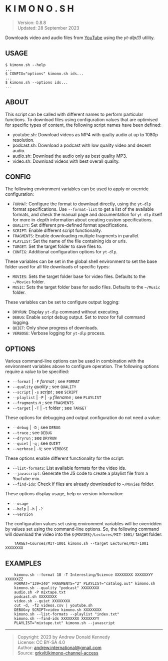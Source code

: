 # K I M O N O . S H

> Version: 0.8.8  
> Updated: 28 September 2023

Downloads video and audio files from [YouTube](https://youtu.be/) using
the _yt-dlp(1)_ utility.

## USAGE

```shell
$ kimono.sh --help
...
$ CONFIG="options" kimono.sh ids...
...
$ kimono.sh --options ids...
...
```

## ABOUT

This script can be called with different names to perform particular
functions. To download files using configuration values that are optimised
for specific types of content, the following script names have been
defined:

- youtube.sh:
    Download videos as MP4 with qualty audio at up to 1080p resolution.
- podcast.sh:
    Download a podcast with low quality video and decent audio.
- audio.sh:
    Download the audio only as best quality MP3.
- video.sh:
    Download videos with best overall quality.

## CONFIG

The following environment variables can be used to apply or override
configuration:

- `FORMAT`:
    Configure the format to download directly, using the `yt-dlp`
    format specifications. Use `--format-list` to get a list of the
    available formats, and check the manual page and documentation
    for `yt-dlp` itself for more in-depth information about creating
    custom specifications.
- `QUALITY`:
    Set different pre-defined format specifications.
- `SCRIPT`:
    Enable different script functionality.
- `FRAGMENTS`:
    Enable downloading multiple fragments in parallel.
- `PLAYLIST`:
    Set the name of the file containing ids or urls.
- `TARGET`:
    Set the target folder to save files to.
- `CONFIG`:
    Additional configuration options for `yt-dlp`.

These variables can be set in the global shell environment to set
the base folder used for all file downloads of specific types:

- `MOVIES`:
    Sets the target folder base for video files. Defaults to the
    `~/Movies` folder.
- `MUSIC`:
    Sets the target folder base for audio files. Defaults to the
    `~/Music` folder.

These variables can be set to configure output logging:

- `DRYRUN`:
    Display `yt-dlp` command without executing.
- `DEBUG`:
    Enable script debug output.  Set to _trace_ for full command logging.
- `QUIET`:
    Only show progress of downloads.
- `VERBOSE`:
    Verbose logging for `yt-dlp` process.

## OPTIONS

Various command-line options can be used in combination with the
environment variables above to configure operation. The following options
require a value to be specified:

- `--format` | `-F` _format_ ; see `FORMAT`
- `--quality` _quality_ ; see `QUALITY`
- `--script` | `-s` _script_ ; see `SCRIPT`
- `--playlist` | `-P` | `-p` _filename_ ; see `PLAYLIST`
- `--fragments` _n_ ; see `FRAGMENTS`
- `--target` | `-T` | `-t` folder ; see `TARGET`

These options for debugging and output configuration do not need a value:

- `--debug` | `-D` ; see `DEBUG`
- `--trace` ; see `DEBUG`
- `--dryrun` ; see `DRYRUN`
- `--quiet` | `-q` ; see `QUIET`
- `--verbose` | `-V`; see `VERBOSE`

These options enable different functionality for the script:

- `--list-formats`:
    List available formats for the video ids.
- `--javascript`:
    Generate the JS code to create a playlist file from a YouTube mix.
- `--find-ids`:
    Check if files are already downloaded to `~/Movies` folder.

These options display usage, help or version information:

- `--usage`
- `--help` | `-h` | `-?`
- `--version`

The configuration values set using environment variables will be overridden
by values set using the command-line options. So, the following command will
download the video into the `${MOVIES}/Lectures/MIT-1001/` target folder:

```shell
    TARGET=Courses/MIT-1001 kimono.sh --target Lectures/MIT-1001 XXXXXXXX
```

## EXAMPLES

```shell
    kimono.sh --format 18 -T Interesting/Science XXXXXXXX XXXXXXYY XXXXXXZZ
    FORMAT="139+340" FRAGMENTS="2" PLAYLIST="catalog.out" kimono.sh
    kimono.sh --quality "podcast" XXXXXXXX
    audio.sh -P mixtape.txt
    podcast.sh XXXXXXXX
    video.sh --quiet XXXXXXXX
    cut -d, -f2 videos.csv | youtube.sh 
    DEBUG=y SCRIPT=video kimono.sh XXXXXXXX
    kimono.sh --list-formats --playlist "index.txt"
    kimono.sh --find-ids XXXXXXXX XXXXXXYY
    PLAYLIST="mixtape.txt" kimono.sh --javascript
```

---

> Copyright: 2023 by Andrew Donald Kennedy  
> License: CC BY-SA 4.0  
> Author: [andrew.international@gmail.com](mailto:andrew.international+kimono@gmail.com)  
> Source: [grkvlt/kimono-channel-access](https://github.com/grkvlt/kimono-channel-access.git)
